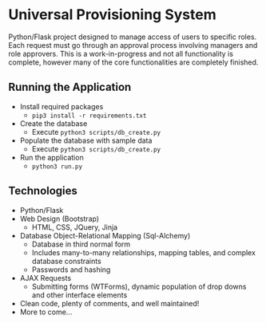 # Universal Provisioning System
Python/Flask project designed to manage access of users to specific roles. 
Each request must go through an approval process involving managers and role approvers.
This is a work-in-progress and not all functionality is complete, however many of the core functionalities are completely finished.

## Running the Application ##
  * Install required packages
    * `pip3 install -r requirements.txt`
  * Create the database
    * Execute `python3 scripts/db_create.py`
  * Populate the database with sample data
    * Execute `python3 scripts/db_create.py`
  * Run the application
    * `python3 run.py`
    
## Technologies ##
  * Python/Flask
  * Web Design (Bootstrap)
    * HTML, CSS, JQuery, Jinja
  * Database Object-Relational Mapping (Sql-Alchemy)
    * Database in third normal form
    * Includes many-to-many relationships, mapping tables, and complex database constraints
    * Passwords and hashing
  * AJAX Requests
    * Submitting forms (WTForms), dynamic population of drop downs and other interface elements
  * Clean code, plenty of comments, and well maintained!
  * More to come...